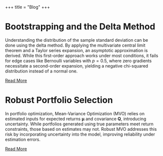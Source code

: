 +++
title = "Blog"
+++

# Bootstrapping and the Delta Method

Understanding the distribution of the sample standard deviation can be done using the delta method. By applying the multivariate central limit theorem and a Taylor series expansion, an asymptotic approximation is derived. While this first-order approach works under most conditions, it fails for edge cases like Bernoulli variables with $p = 0.5$, where zero gradients necessitate a second-order expansion, yielding a negative chi-squared distribution instead of a normal one.

<!-- How can we understand the distribution of the sample standard deviation? One way is to use a technique called the delta method. By applying the multivariate central limit theorem, it's possible to derive an asymptotic approximation of the standard deviation's distribution through a Taylor series expansion. This first-order approach works under typical conditions, but fails in edge cases like Bernoulli random variables with 
$p=0.5$, where a zero variance forces the use of a second-order expansion. In such scenarios, the resulting distribution is asymptotically negative chi-squared instead of normal. -->


[Read More](/blogs/post1)

# Robust Portfolio Selection

In portfolio optimization, Mean-Variance Optimization (MVO) relies on estimated inputs for expected returns $\boldsymbol{\mu}$ and covariance $\boldsymbol{Q}$, introducing uncertainty. While portfolios generated using true parameters meet return constraints, those based on estimates may not. Robust MVO addresses this risk by incorporating uncertainty into the model, improving reliability under estimation errors.


<!-- In portfolio optimization, Mean-Variance Optimization (MVO) relies on estimated inputs for expected returns $\boldsymbol{\mu}$
​and covariance $\boldsymbol{Q}$, which introduces uncertainty. While MVO portfolios generated using the true parameters are guaranteed satisfy expected return constraints. Unfortunately, portfolios produced by MVO using the estimates may not satisfy the expected return constraints according to the true parameters. The probability that an MVO or Robust MVO portfolio meets its return target depends on the accuracy of these estimates. Robust optimization methods aim to reduce this risk by incorporating uncertainty directly into the optimization model, potentially increasing reliability compared to standard MVO under uncertain estimates. -->

[Read More](/blogs/post2)


<!-- # Value Functions and Bi level Optimization


# Sklearn is amazing 

# Making documents blue

# 

-->
